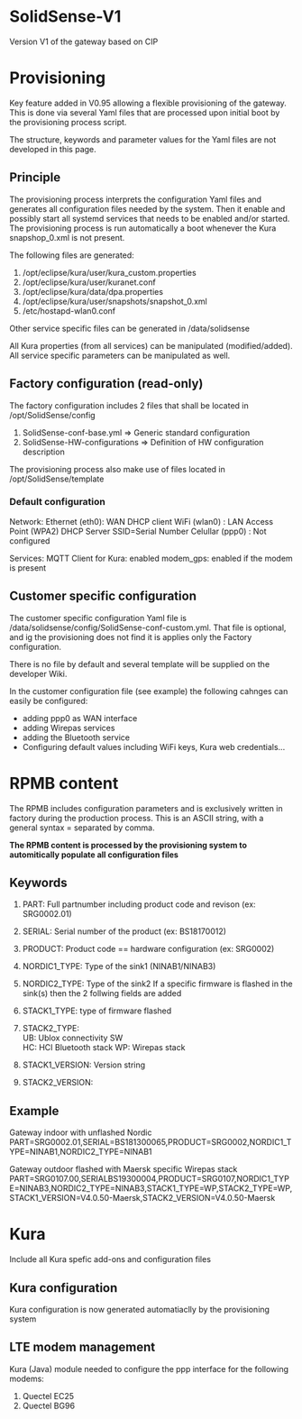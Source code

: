 # SolidSense-V1
Version V1 of the gateway based on CIP

# Provisioning

Key feature added in V0.95 allowing a flexible provisioning of the gateway.
This is done via several Yaml files that are processed upon initial boot by the provisioning process script.

The structure, keywords and parameter values for the Yaml files are not developed in this page.

## Principle

The provisioning process interprets the configuration Yaml files and generates all configuration files needed by the system. Then it enable and possibly start all systemd services that needs to be enabled and/or started.
The provisioning process is run automatically a boot whenever the Kura snapshop_0.xml is not present.

The following files are generated:
1. /opt/eclipse/kura/user/kura_custom.properties
2. /opt/eclipse/kura/user/kuranet.conf
3. /opt/eclipse/kura/data/dpa.properties
4. /opt/eclipse/kura/user/snapshots/snapshot_0.xml
5. /etc/hostapd-wlan0.conf

Other service specific files can be generated in /data/solidsense

All Kura properties (from all services) can be manipulated (modified/added). All service specific parameters can be manipulated as well.


## Factory configuration (read-only)

The factory configuration includes 2 files that shall be located in /opt/SolidSense/config
1. SolidSense-conf-base.yml	=> Generic standard configuration
2. SolidSense-HW-configurations => Definition of HW configuration description

The provisioning process also make use of files located in /opt/SolidSense/template

### Default configuration

Network:
Ethernet (eth0): WAN DHCP client
WiFi (wlan0) : LAN Access Point (WPA2) DHCP Server SSID=Serial Number
Celullar (ppp0) : Not configured

Services:
MQTT Client for Kura: enabled
modem_gps: enabled if the modem is present


## Customer specific configuration

The customer specific configuration Yaml file is /data/solidsense/config/SolidSense-conf-custom.yml. That file is optional, and ig the provisioning does not find it is applies only the Factory configuration.

There is no file by default and several template will be supplied on the developer Wiki.

In the customer configuration file (see example) the following cahnges can easily be configured:

- adding ppp0 as WAN interface
- adding Wirepas services
- adding the Bluetooth service
- Configuring default values including WiFi keys, Kura web credentials... 



# RPMB content

The RPMB includes configuration parameters and is exclusively written in factory during the production process.
This is an ASCII string, with a general syntax <KEYWORD>=<VALUE> separated by comma.

**The RPMB content is processed by the provisioning system to automitically populate all configuration files**

## Keywords
1. PART: Full partnumber including product code and revison (ex: SRG0002.01)
2. SERIAL: Serial number of the product (ex: BS18170012)
3. PRODUCT: Product code == hardware configuration (ex: SRG0002)
4. NORDIC1_TYPE: Type of the sink1 (NINAB1/NINAB3)
5. NORDIC2_TYPE: Type of the sink2
If a specific firmware is flashed in the sink(s) then the 2 follwing fields are added
6. STACK1_TYPE: type of firmware flashed
7. STACK2_TYPE:         
	UB: Ublox connectivity SW   
        HC: HCI Bluetooth stack
	WP: Wirepas stack
	
8. STACK1_VERSION: Version string
9. STACK2_VERSION:

## Example

Gateway indoor with unflashed Nordic
PART=SRG0002.01,SERIAL=BS181300065,PRODUCT=SRG0002,NORDIC1_TYPE=NINAB1,NORDIC2_TYPE=NINAB1

Gateway outdoor flashed with Maersk specific Wirepas stack
PART=SRG0107.00,SERIALBS19300004,PRODUCT=SRG0107,NORDIC1_TYPE=NINAB3,NORDIC2_TYPE=NINAB3,STACK1_TYPE=WP,STACK2_TYPE=WP,STACK1_VERSION=V4.0.50-Maersk,STACK2_VERSION=V4.0.50-Maersk

# Kura

Include all Kura spefic add-ons and configuration files

## Kura configuration

Kura configuration is now generated automatiaclly by the provisioning system

## LTE modem management

Kura (Java) module needed to configure the ppp interface for the following modems:
1. Quectel EC25
2. Quectel BG96
